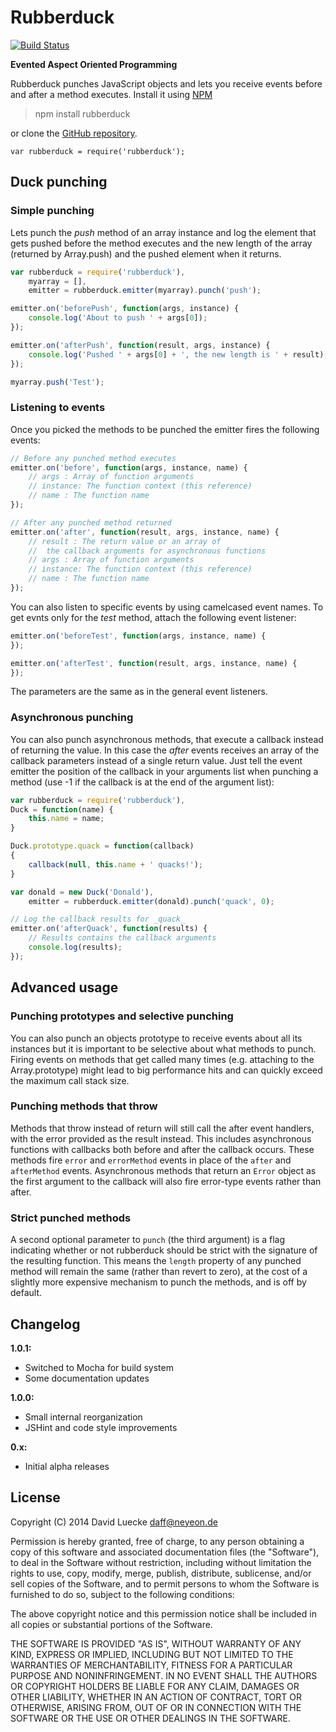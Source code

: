 # Rubberduck

[![Build Status](https://secure.travis-ci.org/daffl/rubberduck.png)](http://travis-ci.org/daffl/rubberduck)

__Evented Aspect Oriented Programming__

Rubberduck punches JavaScript objects and lets you receive events before and after a method executes.
Install it using [NPM](http://npmjs.org)

> npm install rubberduck

or clone the [GitHub repository](https://github.com/daffl/rubberduck).

	var rubberduck = require('rubberduck');

## Duck punching

### Simple punching

Lets punch the _push_ method of an array instance and log the element that gets
pushed before the method executes and the new length of the array (returned by Array.push)
and the pushed element when it returns.

```js
var rubberduck = require('rubberduck'),
	myarray = [],
	emitter = rubberduck.emitter(myarray).punch('push');

emitter.on('beforePush', function(args, instance) {
	console.log('About to push ' + args[0]);
});

emitter.on('afterPush', function(result, args, instance) {
	console.log('Pushed ' + args[0] + ', the new length is ' + result);
});

myarray.push('Test');
```

### Listening to events

Once you picked the methods to be punched the emitter fires the following events:

```js
// Before any punched method executes
emitter.on('before', function(args, instance, name) {
	// args : Array of function arguments
	// instance: The function context (this reference)
	// name : The function name
});

// After any punched method returned
emitter.on('after', function(result, args, instance, name) {
	// result : The return value or an array of
	//	the callback arguments for asynchronous functions
	// args : Array of function arguments
	// instance: The function context (this reference)
	// name : The function name
});
```

You can also listen to specific events by using camelcased event names.
To get evnts only for the _test_ method, attach the following event listener:

```js
emitter.on('beforeTest', function(args, instance, name) {
});

emitter.on('afterTest', function(result, args, instance, name) {
});
```

The parameters are the same as in the general event listeners.

### Asynchronous punching

You can also punch asynchronous methods, that execute a callback instead of returning the value.
In this case the _after_ events receives an array of the callback parameters instead of a single return value.
Just tell the event emitter the position of the callback in your arguments list when punching a method
(use -1 if the callback is at the end of the argument list):

```js
var rubberduck = require('rubberduck'),
Duck = function(name) {
	this.name = name;
}

Duck.prototype.quack = function(callback)
{
	callback(null, this.name + ' quacks!');
}

var donald = new Duck('Donald'),
	emitter = rubberduck.emitter(donald).punch('quack', 0);

// Log the callback results for _quack_
emitter.on('afterQuack', function(results) {
	// Results contains the callback arguments
	console.log(results);
});
```

## Advanced usage

### Punching prototypes and selective punching

You can also punch an objects prototype to receive events about all its instances but it
is important to be selective about what methods to punch. Firing events on methods that get
called many times (e.g. attaching to the Array.prototype) might lead to big performance
hits and can quickly exceed the maximum call stack size.

### Punching methods that throw

Methods that throw instead of return will still call the after event handlers, with the error
provided as the result instead. This includes asynchronous functions with callbacks both before
and after the callback occurs. These methods fire ``error`` and ``errorMethod`` events in place
of the ``after`` and ``afterMethod`` events. Asynchronous methods that return an ``Error``
object as the first argument to the callback will also fire error-type events rather than after.

### Strict punched methods

A second optional parameter to `punch` (the third argument) is a flag indicating whether or not
rubberduck should be strict with the signature of the resulting function. This means the ``length``
property of any punched method will remain the same (rather than revert to zero), at the cost of
a slightly more expensive mechanism to punch the methods, and is off by default.

## Changelog

__1.0.1:__

- Switched to Mocha for build system
- Some documentation updates

__1.0.0:__

- Small internal reorganization
- JSHint and code style improvements

__0.x:__

- Initial alpha releases

## License

Copyright (C) 2014 David Luecke daff@neyeon.de

Permission is hereby granted, free of charge, to any person obtaining a copy
of this software and associated documentation files (the "Software"), to deal
in the Software without restriction, including without limitation the rights
to use, copy, modify, merge, publish, distribute, sublicense, and/or sell
copies of the Software, and to permit persons to whom the Software is
furnished to do so, subject to the following conditions:

The above copyright notice and this permission notice shall be included in
all copies or substantial portions of the Software.

THE SOFTWARE IS PROVIDED "AS IS", WITHOUT WARRANTY OF ANY KIND, EXPRESS OR
IMPLIED, INCLUDING BUT NOT LIMITED TO THE WARRANTIES OF MERCHANTABILITY,
FITNESS FOR A PARTICULAR PURPOSE AND NONINFRINGEMENT. IN NO EVENT SHALL THE
AUTHORS OR COPYRIGHT HOLDERS BE LIABLE FOR ANY CLAIM, DAMAGES OR OTHER
LIABILITY, WHETHER IN AN ACTION OF CONTRACT, TORT OR OTHERWISE, ARISING FROM,
OUT OF OR IN CONNECTION WITH THE SOFTWARE OR THE USE OR OTHER DEALINGS IN
THE SOFTWARE.
